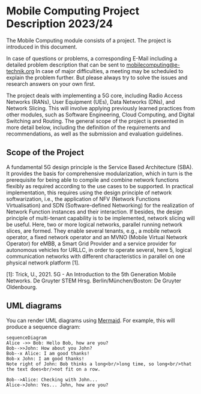 # Mobile Computing Project Description 2023/24

The Mobile Computing module consists of a project. 
The project is introduced in this document.

In case of questions or problems, a corresponding E-Mail 
including a detailed problem description that can be sent to 
[mobilecomputing@e-technik.org](mobilecomputing@e-technik.org)
In case of major difficulties, a meeting may be scheduled 
to explain the problem further. 
But please always try to solve the issues and research answers on your own first.

The project deals with implementing a 5G core, including Radio Access Networks (RANs), 
User Equipment (UEs), Data Networks (DNs), and Network Slicing. 
This will involve applying previously learned practices from other modules, 
such as Software Engineering, Cloud Computing, and Digital Switching and Routing. 
The general scope of the project is presented in more detail below, including the definition 
of the requirements and recommendations, as well as the submission and evaluation guidelines.

## Scope of the Project

A fundamental 5G design principle is the Service Based Architecture (SBA). It provides the basis for 
comprehensive modularization, which in turn is the prerequisite for being able to compile and combine 
network functions flexibly as required according to the use cases to be supported. 
In practical implementation, this requires using the design principle of network softwarization, i.e., 
the application of NFV (Network Functions Virtualisation) and SDN (Software-defined Networking) for 
the realization of Network Function instances and their interaction. 
If besides, the design principle of multi-tenant capability is to be implemented, network slicing will be useful. 
Here, two or more logical networks, parallel running network slices, are formed. 
They enable several tenants, e.g., a mobile network operator, a fixed network operator and 
an MVNO (Mobile Virtual Network Operator) for eMBB, a Smart Grid Provider and a service provider for 
autonomous vehicles for URLLC, in order to operate several, here 5, logical communication networks with different 
characteristics in parallel on one physical network platform [1].


[1]: Trick, U., 2021. 5G - An Introduction to the 5th Generation Mobile Networks. De Gruyter STEM Hrsg. Berlin/München/Boston: De Gruyter Oldenbourg.

## UML diagrams

You can render UML diagrams using [Mermaid](https://mermaidjs.github.io/). For example, this will produce a sequence diagram:

```mermaid
sequenceDiagram
Alice ->> Bob: Hello Bob, how are you?
Bob-->>John: How about you John?
Bob--x Alice: I am good thanks!
Bob-x John: I am good thanks!
Note right of John: Bob thinks a long<br/>long time, so long<br/>that the text does<br/>not fit on a row.

Bob-->Alice: Checking with John...
Alice->John: Yes... John, how are you?
